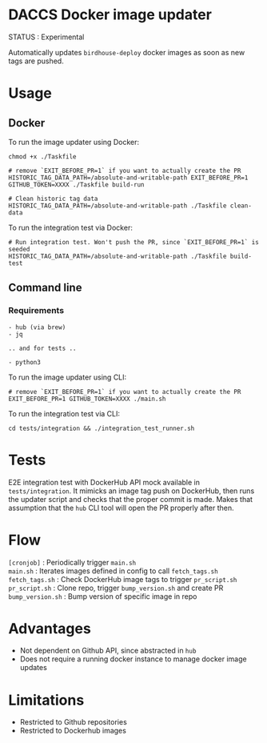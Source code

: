 # DACCS Docker image updater


STATUS : Experimental

Automatically updates `birdhouse-deploy` docker images as soon as new tags are pushed.


# Usage

## Docker

To run the image updater using Docker:

```
chmod +x ./Taskfile

# remove `EXIT_BEFORE_PR=1` if you want to actually create the PR
HISTORIC_TAG_DATA_PATH=/absolute-and-writable-path EXIT_BEFORE_PR=1 GITHUB_TOKEN=XXXX ./Taskfile build-run

# Clean historic tag data
HISTORIC_TAG_DATA_PATH=/absolute-and-writable-path ./Taskfile clean-data
```

To run the integration test via Docker:

```
# Run integration test. Won't push the PR, since `EXIT_BEFORE_PR=1` is seeded
HISTORIC_TAG_DATA_PATH=/absolute-and-writable-path ./Taskfile build-test
```



## Command line

### Requirements

```
- hub (via brew)
- jq

.. and for tests ..

- python3
```

To run the image updater using CLI:

```
# remove `EXIT_BEFORE_PR=1` if you want to actually create the PR
EXIT_BEFORE_PR=1 GITHUB_TOKEN=XXXX ./main.sh
```

To run the integration test via CLI:

```
cd tests/integration && ./integration_test_runner.sh
```


# Tests

E2E integration test with DockerHub API mock available in `tests/integration`.
It mimicks an image tag push on DockerHub, then runs the updater script and checks that the proper commit is made.
Makes that assumption that the `hub` CLI tool will open the PR properly after then.


# Flow


`[cronjob]` : Periodically trigger `main.sh`
<br>
`main.sh` : Iterates images defined in config to call `fetch_tags.sh`
<br>
`fetch_tags.sh` : Check DockerHub image tags to trigger `pr_script.sh`
<br>
`pr_script.sh` : Clone repo, trigger `bump_version.sh` and create PR
<br>
`bump_version.sh` : Bump version of specific image in repo


# Advantages

- Not dependent on Github API, since abstracted in `hub`
- Does not require a running docker instance to manage docker image updates


# Limitations

- Restricted to Github repositories
- Restricted to Dockerhub images

